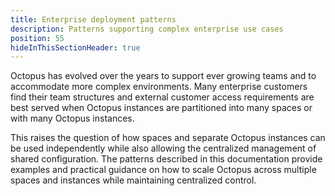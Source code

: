 ```yaml
---
title: Enterprise deployment patterns
description: Patterns supporting complex enterprise use cases
position: 55
hideInThisSectionHeader: true
---
```


Octopus has evolved over the years to support ever growing teams and to accommodate more complex environments. Many enterprise customers find their team structures and external customer access requirements are best served when Octopus instances are partitioned into many spaces or with many Octopus instances.

This raises the question of how spaces and separate Octopus instances can be used independently while also allowing the centralized management of shared configuration. The patterns described in this documentation provide examples and practical guidance on how to scale Octopus across multiple spaces and instances while maintaining centralized control.